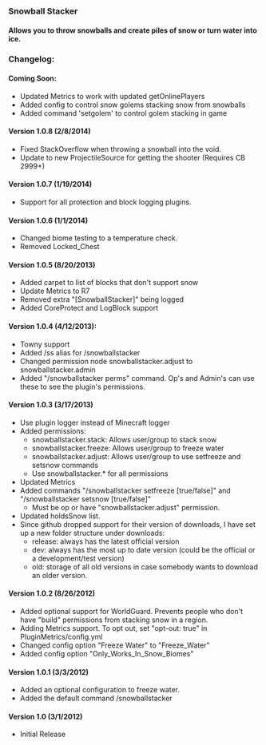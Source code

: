 ### Snowball Stacker
#### Allows you to throw snowballs and create piles of snow or turn water into ice.

### Changelog:

#### Coming Soon:
* Updated Metrics to work with updated getOnlinePlayers
* Added config to control snow golems stacking snow from snowballs
* Added command 'setgolem' to control golem stacking in game

#### Version 1.0.8 (2/8/2014)
* Fixed StackOverflow when throwing a snowball into the void.
* Update to new ProjectileSource for getting the shooter (Requires CB 2999+)

#### Version 1.0.7 (1/19/2014)
* Support for all protection and block logging plugins.

#### Version 1.0.6 (1/1/2014)
* Changed biome testing to a temperature check.
* Removed Locked_Chest

#### Version 1.0.5 (8/20/2013)
* Added carpet to list of blocks that don't support snow
* Update Metrics to R7
* Removed extra "[SnowballStacker]" being logged
* Added CoreProtect and LogBlock support

#### Version 1.0.4 (4/12/2013):
* Towny support
* Added /ss alias for /snowballstacker
* Changed permission node snowballstacker.adjust to snowballstacker.admin
* Added "/snowballstacker perms" command. Op's and Admin's can use these to see the plugin's permissions.

#### Version 1.0.3 (3/17/2013)
* Use plugin logger instead of Minecraft logger
* Added permissions:
    * snowballstacker.stack: Allows user/group to stack snow
    * snowballstacker.freeze: Allows user/group to freeze water
    * snowballstacker.adjust: Allows user/group to use setfreeze and setsnow commands
    * Use snowballstacker.* for all permissions
* Updated Metrics
* Added commands "/snowballstacker setfreeze [true/false]" and "/snowballstacker setsnow [true/false]"
    * Must be op or have "snowballstacker.adjust" permission.
* Updated holdsSnow list.
* Since github dropped support for their version of downloads, I have set up a new folder structure under downloads:
    * release: always has the latest official version
    * dev: always has the most up to date version (could be the official or a development/test version)
    * old: storage of all old versions in case somebody wants to download an older version.

#### Version 1.0.2 (8/26/2012)
* Added optional support for WorldGuard. Prevents people who don't have "build" permissions from stacking snow in a region.
* Adding Metrics support. To opt out, set "opt-out: true" in PluginMetrics/config.yml
* Changed config option "Freeze Water" to "Freeze_Water"
* Added config option "Only_Works_In_Snow_Biomes"

#### Version 1.0.1 (3/3/2012)
* Added an optional configuration to freeze water. 
* Added the default command /snowballstacker

#### Version 1.0 (3/1/2012)
* Initial Release